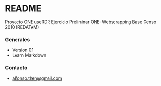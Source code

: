 # README #
Proyecto ONE useRDR
Ejercicio Preliminar ONE: Webscrapping Base Censo 2010 (REDATAM)

### Generales ###
* Version 0.1
* [Learn Markdown](https://bitbucket.org/tutorials/markdowndemo)

### Contacto ###
* alfonso.then@gmail.com
